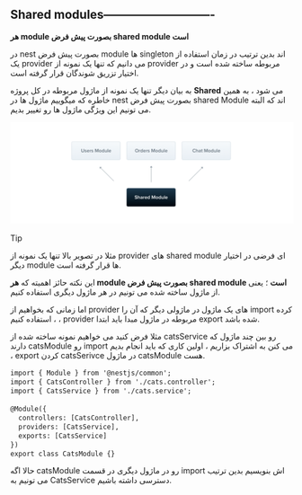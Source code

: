 ## **Shared modules—————————-**

**هر module بصورت پیش فرض shared module است**

در nest بصورت پیش فرض module ها singleton اند بدین ترتیب در زمان استفاده از یک provider می دانیم که تنها یک نمونه از provider مربوطه ساخته شده است و در اختیار تزریق شوندگان قرار گرفته است.

به بیان دیگر تنها یک نمونه از ماژول مربوطه در کل پروژه **Shared** می شود ، به همین خاطره که میگوییم ماژول ها در nest بصورت پیش فرض shared Module اند که البته می تونیم این ویژگی ماژول ها رو تغییر بدیم.

![](./Images/Pasted%20image%2020240228195302.png)

>[!tip]
> مثلا در تصویر بالا تنها یک نمونه از provider های shared module ای فرضی در اختیار دیگر module ها قرار گرفته است.

این نکته حائز اهمیته که **هر module بصورت پیش فرض shared module است** ؛ یعنی از ماژول ساخته شده می تونیم در هر ماژول دیگری استفاده کنیم.

اما زمانی که بخواهیم از provider های یک ماژول در ماژولی دیگر که آن را import کرده ، استفاده کنیم ، provider مربوطه در ماژول مبدا باید ابتدا export شده باشد.

مثلا فرض کنید می خواهیم نمونه ساخته شده از catsService رو بین چند ماژول که دارند catsModule رو import می کنن به اشتراک بزاریم ، اولین کاری که باید انجام بدیم ، export کردن catsSerivce در ماژول catsModule هست.

```tsx
import { Module } from '@nestjs/common';
import { CatsController } from './cats.controller';
import { CatsService } from './cats.service';

@Module({
  controllers: [CatsController],
  providers: [CatsService],
  exports: [CatsService]
})
export class CatsModule {}
```

حالا اگه catsModule رو در ماژول دیگری در قسمت import اش بنویسیم بدین ترتیب می تونیم به CatsService دسترسی داشته باشیم.
